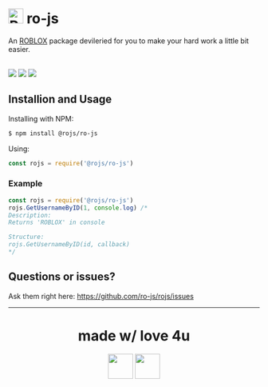 # <img src="https://doy2mn9upadnk.cloudfront.net/uploads/default/original/4X/0/e/e/0eeeb19633422b1241f4306419a0f15f39d58de9.png" alt="ROBLOX" width="30"/> ro-js
An [ROBLOX](https://roblox.com) package devileried for you to make your hard work a little bit easier.

<br><img src="https://img.shields.io/bundlephobia/min/@rojs/ro-js?label=size"> <img src="https://img.shields.io/npm/dw/@rojs/ro-js"> <img src="https://img.shields.io/npm/l/@rojs/ro-js">
## Installion and Usage
Installing with NPM:
```bash
$ npm install @rojs/ro-js
```
Using:
```js
const rojs = require('@rojs/ro-js')
```
### Example
```js
const rojs = require('@rojs/ro-js')
rojs.GetUsernameByID(1, console.log) /* 
Description:
Returns 'ROBLOX' in console

Structure:
rojs.GetUsernameByID(id, callback)
*/
```
## Questions or issues?
Ask them right here: https://github.com/ro-js/rojs/issues

------------------
<div align="center">
  <h1>made w/ love 4u</h1>
  <img height="50" src="https://avatars.githubusercontent.com/u/81084648?s=48&v=4"> <img height="50" src="https://avatars.githubusercontent.com/u/71515418?v=4">
</div>

<!-- node.js is stupid -->
